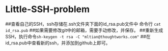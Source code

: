 # Little-SSH-problem
##查看自己的SSH，ssh存储在.ssh文件夹下面的id_rsa.pub文件中
     命令行    `cat id_rsa.pub`
##如果需要修改git中的邮箱，需要手动修改，并保存。
##重新生成SSH，执行命令`sh-keygen -t rsa -C "mltian@thoughtworks.com"`
##在id_rsa.pub中查看新的ssh，并添加到github上即可。
